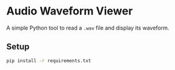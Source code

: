 # Audio Waveform Viewer

A simple Python tool to read a `.wav` file and display its waveform.

## Setup

```bash
pip install -r requirements.txt
